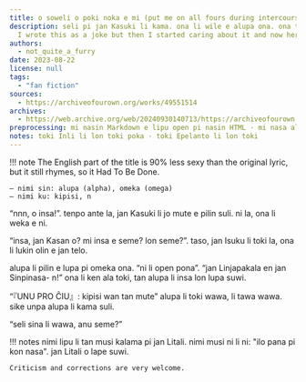 ```yaml
---
title: o soweli o poki noka e mi (put me on all fours during intercourse)
description: seli pi jan Kasuki li kama. ona li wile e alupa ona. ona tu li unpa.
  I wrote this as a joke but then I started caring about it and now here it is.
authors:
  - not_quite_a_furry
date: 2023-08-22
license: null
tags:
  - "fan fiction"
sources:
  - https://archiveofourown.org/works/49551514
archives:
  - https://web.archive.org/web/20240930140713/https://archiveofourown.org/works/49551514
preprocessing: mi nasin Markdown e lipu open pi nasin HTML · mi nasa ala e toki Epelanto
notes: toki Inli li lon toki poka · toki Epelanto li lon toki
---
```


!!! note
The English part of the title is 90% less sexy than the original lyric, but it still rhymes, so it Had To Be Done.

    – nimi sin: alupa (alpha), omeka (omega)
    – nimi ku: kipisi, n

“nnn, o insa!”. tenpo ante la, jan Kasuki li jo mute e pilin suli. ni la, ona li weka e ni.

“insa, jan Kasan o? mi insa e seme? lon seme?”. taso, jan Isuku li toki la, ona li lukin olin e jan telo.

alupa li pilin e lupa pi omeka ona. “ni li open pona”. “jan Linjapakala en jan Sinpinasa- n!” ona li ken ala toki, tan alupa li insa lon lupa suwi.

“『UNU PRO ĈIU』: kipisi wan tan mute” alupa li toki wawa, li tawa wawa. sike unpa alupa li kama suli.

“seli sina li wawa, anu seme?”

!!! notes
nimi lipu li tan musi kalama pi jan Litali. nimi musi ni li ni: "ilo pana pi kon nasa". jan Litali o lape suwi.

    Criticism and corrections are very welcome.

